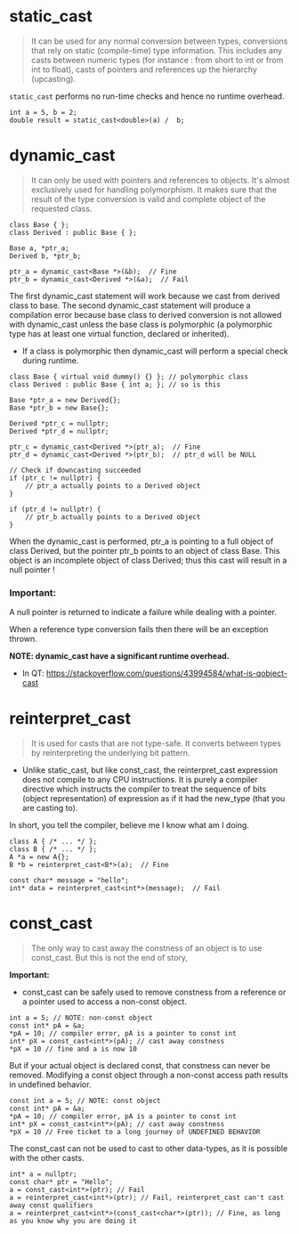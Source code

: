 # static_cast   

> It can be used for any normal conversion between types, conversions that rely on static (compile-time) type information. This includes any casts between numeric types (for instance : from short to int or from int to float), casts of pointers and references up the hierarchy (upcasting).

```static_cast``` performs no run-time checks and hence no runtime overhead.
```
int a = 5, b = 2;
double result = static_cast<double>(a) /  b;
```
# dynamic_cast

> It can only be used with pointers and references to objects. It's almost exclusively used for handling polymorphism. It makes sure that the result of the type conversion is valid and complete object of the requested class.
```
class Base { };
class Derived : public Base { };
 
Base a, *ptr_a;
Derived b, *ptr_b;
 
ptr_a = dynamic_cast<Base *>(&b);  // Fine
ptr_b = dynamic_cast<Derived *>(&a);  // Fail
```
The first dynamic_cast statement will work because we cast from derived class to base. The second dynamic_cast statement will produce a compilation error because base class to derived conversion is not allowed with dynamic_cast unless the base class is polymorphic (a polymorphic type has at least one virtual function, declared or inherited).

- If a class is polymorphic then dynamic_cast will perform a special check during runtime.
```
class Base { virtual void dummy() {} }; // polymorphic class
class Derived : public Base { int a; }; // so is this
 
Base *ptr_a = new Derived{};
Base *ptr_b = new Base{};
 
Derived *ptr_c = nullptr;
Derived *ptr_d = nullptr;
 
ptr_c = dynamic_cast<Derived *>(ptr_a);  // Fine
ptr_d = dynamic_cast<Derived *>(ptr_b);  // ptr_d will be NULL
 
// Check if downcasting succeeded
if (ptr_c != nullptr) {
	// ptr_a actually points to a Derived object 
}
 
if (ptr_d != nullptr) {
    // ptr_b actually points to a Derived object 
}
```
When the dynamic_cast is performed,  ptr_a is pointing to a full object of class Derived, but the pointer ptr_b points to an object of class Base. This object is an incomplete object of class Derived; thus this cast will result in a null pointer !

### Important:

A null pointer is returned to indicate a failure while dealing with a pointer.

When a reference type conversion fails then there will be an exception thrown.

**NOTE: dynamic_cast have a significant runtime overhead.**

- In QT: https://stackoverflow.com/questions/43994584/what-is-qobject-cast

# reinterpret_cast

> It is used for casts that are not type-safe. It converts between types by reinterpreting the underlying bit pattern.

- Unlike static_cast, but like const_cast, the reinterpret_cast expression does not compile to any CPU instructions. It is purely a compiler directive which instructs the compiler to treat the sequence of bits (object representation) of expression as if it had the new_type (that you are casting to).

In short, you tell the compiler, believe me I know what am I doing.

```
class A { /* ... */ }; 
class B { /* ... */ }; 
A *a = new A{}; 
B *b = reinterpret_cast<B*>(a);  // Fine
 
const char* message = "hello"; 
int* data = reinterpret_cast<int*>(message);  // Fail
```

# const_cast

> The only way to cast away the constness of an object is to use const_cast. But this is not the end of story,

**Important:**

- const_cast can be safely used to remove constness from a reference or a pointer used to access a non-const object.
```
int a = 5; // NOTE: non-const object
const int* pA = &a;
*pA = 10; // compiler error, pA is a pointer to const int 
int* pX = const_cast<int*>(pA); // cast away constness
*pX = 10 // fine and a is now 10
```
But if your actual object is declared const, that constness can never be removed. Modifying a const object through a non-const access path results in undefined behavior.
```
const int a = 5; // NOTE: const object
const int* pA = &a;
*pA = 10; // compiler error, pA is a pointer to const int 
int* pX = const_cast<int*>(pA); // cast away constness 
*pX = 10 // Free ticket to a long journey of UNDEFINED BEHAVIOR
```
The const_cast can not be used to cast to other data-types, as it is possible with the other casts.
```
int* a = nullptr;
const char* ptr = "Hello";
a = const_cast<int*>(ptr); // Fail
a = reinterpret_cast<int*>(ptr); // Fail, reinterpret_cast can't cast away const qualifiers
a = reinterpret_cast<int*>(const_cast<char*>(ptr)); // Fine, as long as you know why you are doing it
```
